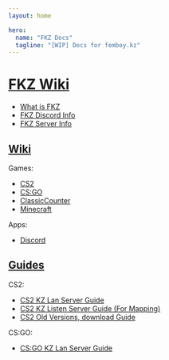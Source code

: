 ```yaml
---
layout: home

hero:
  name: "FKZ Docs"
  tagline: "[WIP] Docs for femboy.kz"
---
```


# [FKZ Wiki](/wiki-fkz)

- [What is FKZ](/wiki-fkz/fkz)
- [FKZ Discord Info](/wiki-fkz/discord)
- [FKZ Server Info](/wiki-fkz/servers)

## [Wiki](/wiki)

Games:

- [CS2](/wiki/cs2)
- [CS:GO](/wiki/csgo)
- [ClassicCounter](/wiki/cscl)
- [Minecraft](/wiki/minecraft)

Apps:

- [Discord](/wiki/discord)

## [Guides](/wiki/guides)

CS2:

- [CS2 KZ Lan Server Guide](/wiki/guides/cs2kz-lan)
- [CS2 KZ Listen Server Guide (For Mapping)](/wiki/guides/cs2kz-listen)
- [CS2 Old Versions, download Guide](/wiki/guides/cs2-versions)

CS:GO:

- [CS:GO KZ Lan Server Guide](/wiki/guides/csgokz-lan)
